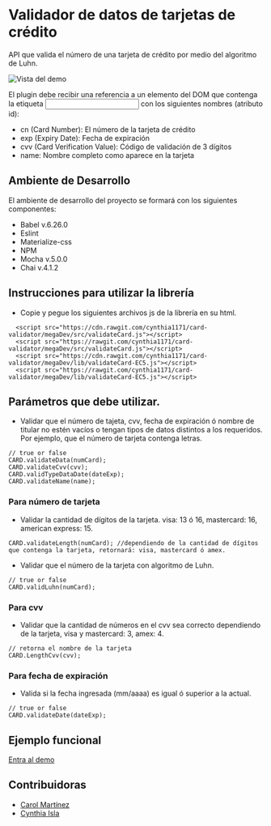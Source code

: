 # Validador de datos de tarjetas de crédito

API que valida el número de una tarjeta de crédito por medio del algoritmo de Luhn.

![Vista del demo](http://drive.google.com/uc?export=view&id=1-kAJKRKobbanWX4_fVLQ-_ilrjFC5NFs)

El plugin debe recibir una referencia a un elemento del DOM que contenga la etiqueta <input> con los siguientes nombres (atributo id):

- cn (Card Number): El número de la tarjeta de crédito
- exp (Expiry Date): Fecha de expiración
- cvv (Card Verification Value): Código de validación de 3 dígitos
- name: Nombre completo como aparece en la tarjeta


## Ambiente de Desarrollo

El ambiente de desarrollo del proyecto se formará con los siguientes componentes:

- Babel v.6.26.0
- Eslint
- Materialize-css
- NPM
- Mocha v.5.0.0
- Chai v.4.1.2

## Instrucciones para utilizar la librería

- Copie y pegue los siguientes archivos js de la librería en su html.

````
  <script src="https://cdn.rawgit.com/cynthia1171/card-validator/megaDev/src/validateCard.js"></script>
  <script src="https://rawgit.com/cynthia1171/card-validator/megaDev/src/validateCard.js"></script>
  <script src="https://cdn.rawgit.com/cynthia1171/card-validator/megaDev/lib/validateCard-EC5.js"></script>
  <script src="https://rawgit.com/cynthia1171/card-validator/megaDev/lib/validateCard-EC5.js"></script>

````

## Parámetros que debe utilizar.

- Validar que el número de tajeta, cvv, fecha de expiración ó nombre de titular no estén vacíos o tengan tipos de datos distintos a los requeridos. Por ejemplo, que el número de tarjeta contenga letras.

````
// true or false
CARD.validateData(numCard);
CARD.validateCvv(cvv);
CARD.validTypeDataDate(dateExp);
CARD.validateName(name);
````


### Para número de tarjeta

- Validar la cantidad de dígitos de la tarjeta. visa: 13 ó 16, mastercard: 16, american express: 15.

````
CARD.validateLength(numCard); //dependiendo de la cantidad de dígitos que contenga la tarjeta, retornará: visa, mastercard ó amex.
````

- Validar que el número de la tarjeta con algoritmo de Luhn.

````
// true or false
CARD.validLuhn(numCard);
````

### Para cvv

- Validar que la cantidad de números en el cvv sea correcto dependiendo de la tarjeta, visa y mastercard: 3, amex: 4.

````
// retorna el nombre de la tarjeta
CARD.LengthCvv(cvv);
````

### Para fecha de expiración

- Valida si la fecha ingresada (mm/aaaa) es igual ó superior a la actual.

````
// true or false
CARD.validateDate(dateExp);
````

## Ejemplo funcional

[Entra al demo](https://cynthia1171.github.io/demo/)

## Contribuidoras

- [Carol Martínez](https://github.com/cynthia1171)
- [Cynthia Isla](https://github.com/cynthia1171)

